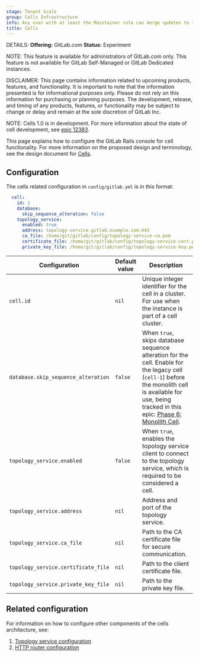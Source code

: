 ```yaml
---
stage: Tenant Scale
group: Cells Infrastructure
info: Any user with at least the Maintainer role can merge updates to this content. For details, see https://docs.gitlab.com/ee/development/development_processes.html#development-guidelines-review.
title: Cells
---
```


DETAILS:
**Offering:** GitLab.com
**Status:** Experiment

NOTE:
This feature is available for administrators of GitLab.com only. This feature is not available for GitLab Self-Managed or GitLab Dedicated instances.

DISCLAIMER:
This page contains information related to upcoming products, features, and functionality.
It is important to note that the information presented is for informational purposes only.
Please do not rely on this information for purchasing or planning purposes.
The development, release, and timing of any products, features, or functionality may be subject to change or delay and remain at the
sole discretion of GitLab Inc.

NOTE:
Cells 1.0 is in development. For more information about the state of cell development, see [epic 12383](https://gitlab.com/groups/gitlab-org/-/epics/12383).

This page explains how to configure the GitLab Rails console for cell functionality. For more information on the proposed design and terminology, see the design document for [Cells](https://handbook.gitlab.com/handbook/engineering/architecture/design-documents/cells/).

## Configuration

The cells related configuration in `config/gitlab.yml` is in this format:

```yaml
  cell:
    id: 1
    database:
      skip_sequence_alteration: false
    topology_service:
      enabled: true
      address: topology-service.gitlab.example.com:443
      ca_file: /home/git/gitlab/config/topology-service-ca.pem
      certificate_file: /home/git/gitlab/config/topology-service-cert.pem
      private_key_file: /home/git/gitlab/config/topology-service-key.pem
```

| Configuration | Default value | Description                                                                                                                               |
| ------ |---------------|-------------------------------------------------------------------------------------------------------------------------------------|
| `cell.id` | `nil`         | Unique integer identifier for the cell in a cluster. For use when the instance is part of a cell cluster. |
| `database.skip_sequence_alteration` | `false`       | When `true`, skips database sequence alteration for the cell. Enable for the legacy cell (`cell-1`) before the monolith cell is available for use, being tracked in this epic: [Phase 6: Monolith Cell](https://gitlab.com/groups/gitlab-org/-/epics/14513). |
| `topology_service.enabled` | `false`       | When `true`, enables the topology service client to connect to the topology service, which is required to be considered a cell. |
| `topology_service.address` | `nil`         | Address and port of the topology service.                                                                                                        |
| `topology_service.ca_file` | `nil`         | Path to the CA certificate file for secure communication.                                                                                                        |
| `topology_service.certificate_file` | `nil`         | Path to the client certificate file.                                                                                                        |
| `topology_service.private_key_file` | `nil`         | Path to the private key file.                                                                                                        |

## Related configuration

For information on how to configure other components of the cells architecture, see:

1. [Topology service configuration](https://gitlab.com/gitlab-org/cells/topology-service/-/blob/main/docs/config.md?ref_type=heads)
1. [HTTP router configuration](https://gitlab.com/gitlab-org/cells/http-router/-/blob/main/docs/config.md?ref_type=heads)
